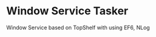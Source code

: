 Window Service Tasker
======================

Window Service based on TopShelf with using EF6, NLog
